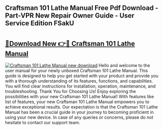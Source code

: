 ## Craftsman 101 Lathe Manual Free Pdf Download - Part-VPR New Repair Owner Guide - User Service Edition FSakU

# <h2><a href="http://bc23304.oget.top/?id=Craftsman+101+Lathe+Manual">🔗Download New 👉🔴 Craftsman 101 Lathe Manual</a></h2>

[![Craftsman 101 Lathe Manual new download](https://i.imgur.com/5g1atiW.png)](http://bc23304.oget.top/?id=Craftsman+101+Lathe+Manual)
Hello and welcome to the user manual for your newly unboxed Craftsman 101 Lathe Manual. This guide is designed to help you get started with your product and provide you with a thorough understanding of its features, functions, and capabilities. You will find clear instructions for installation, operation, maintenance, and troubleshooting. Thank You for Choosing Us! Enjoy exploring the possibilities with your new Craftsman 101 Lathe Manual! With features like list of features, your new Craftsman 101 Lathe Manual empowers you to achieve exceptional results. Our expectation is that the Craftsman 101 Lathe Manual has been a crucial guide in your journey to becoming proficient in using your new device. In case of any queries or concerns, please do not hesitate to contact our support team.
